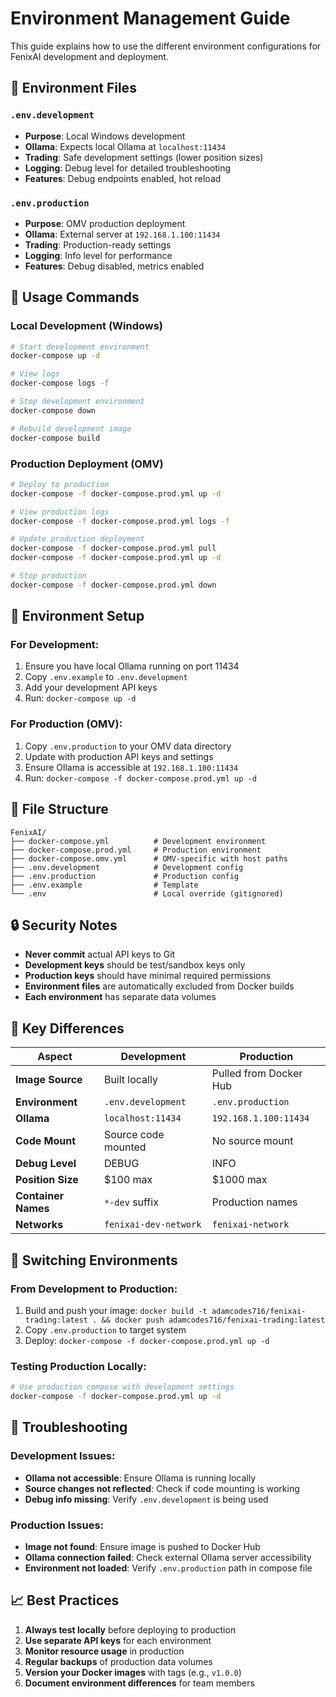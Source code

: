 # Environment Management Guide

This guide explains how to use the different environment configurations for FenixAI development and deployment.

## 📁 Environment Files

### `.env.development`
- **Purpose**: Local Windows development
- **Ollama**: Expects local Ollama at `localhost:11434`
- **Trading**: Safe development settings (lower position sizes)
- **Logging**: Debug level for detailed troubleshooting
- **Features**: Debug endpoints enabled, hot reload

### `.env.production`
- **Purpose**: OMV production deployment
- **Ollama**: External server at `192.168.1.100:11434`
- **Trading**: Production-ready settings
- **Logging**: Info level for performance
- **Features**: Debug disabled, metrics enabled

## 🚀 Usage Commands

### Local Development (Windows)

```bash
# Start development environment
docker-compose up -d

# View logs
docker-compose logs -f

# Stop development environment
docker-compose down

# Rebuild development image
docker-compose build
```

### Production Deployment (OMV)

```bash
# Deploy to production
docker-compose -f docker-compose.prod.yml up -d

# View production logs
docker-compose -f docker-compose.prod.yml logs -f

# Update production deployment
docker-compose -f docker-compose.prod.yml pull
docker-compose -f docker-compose.prod.yml up -d

# Stop production
docker-compose -f docker-compose.prod.yml down
```

## 🔧 Environment Setup

### For Development:
1. Ensure you have local Ollama running on port 11434
2. Copy `.env.example` to `.env.development` 
3. Add your development API keys
4. Run: `docker-compose up -d`

### For Production (OMV):
1. Copy `.env.production` to your OMV data directory
2. Update with production API keys and settings
3. Ensure Ollama is accessible at `192.168.1.100:11434`
4. Run: `docker-compose -f docker-compose.prod.yml up -d`

## 📂 File Structure

```
FenixAI/
├── docker-compose.yml          # Development environment
├── docker-compose.prod.yml     # Production environment
├── docker-compose.omv.yml      # OMV-specific with host paths
├── .env.development            # Development config
├── .env.production             # Production config
├── .env.example                # Template
└── .env                        # Local override (gitignored)
```

## 🔒 Security Notes

- **Never commit** actual API keys to Git
- **Development keys** should be test/sandbox keys only
- **Production keys** should have minimal required permissions
- **Environment files** are automatically excluded from Docker builds
- **Each environment** has separate data volumes

## 🎯 Key Differences

| Aspect | Development | Production |
|--------|-------------|------------|
| **Image Source** | Built locally | Pulled from Docker Hub |
| **Environment** | `.env.development` | `.env.production` |
| **Ollama** | `localhost:11434` | `192.168.1.100:11434` |
| **Code Mount** | Source code mounted | No source mount |
| **Debug Level** | DEBUG | INFO |
| **Position Size** | $100 max | $1000 max |
| **Container Names** | `*-dev` suffix | Production names |
| **Networks** | `fenixai-dev-network` | `fenixai-network` |

## 🔄 Switching Environments

### From Development to Production:
1. Build and push your image: `docker build -t adamcodes716/fenixai-trading:latest . && docker push adamcodes716/fenixai-trading:latest`
2. Copy `.env.production` to target system
3. Deploy: `docker-compose -f docker-compose.prod.yml up -d`

### Testing Production Locally:
```bash
# Use production compose with development settings
docker-compose -f docker-compose.prod.yml up -d
```

## 🚨 Troubleshooting

### Development Issues:
- **Ollama not accessible**: Ensure Ollama is running locally
- **Source changes not reflected**: Check if code mounting is working
- **Debug info missing**: Verify `.env.development` is being used

### Production Issues:
- **Image not found**: Ensure image is pushed to Docker Hub
- **Ollama connection failed**: Check external Ollama server accessibility
- **Environment not loaded**: Verify `.env.production` path in compose file

## 📈 Best Practices

1. **Always test locally** before deploying to production
2. **Use separate API keys** for each environment
3. **Monitor resource usage** in production
4. **Regular backups** of production data volumes
5. **Version your Docker images** with tags (e.g., `v1.0.0`)
6. **Document environment differences** for team members
